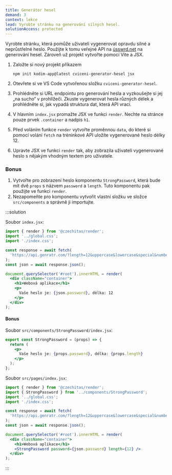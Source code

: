 ```yaml
---
title: Generátor hesel
demand: 3
context: lekce
lead: Vyrobte stránku na generování silných hesel.
solutionAccess: protected
---
```


Vyrobte stránku, která pomůže uživateli vygenerovat opravdu silné a neprůstřelné heslo. Použijte k tomu veřejné API na [ússwrd.net](https://www.psswrd.net/api/v1/password/?length=17) na generování hesel. Zároveň už projekt vytvořte pomocí Vite a JSX.

1. Založte si nový projekt příkazem

   ```shell
   npm init kodim-app@latest cviceni-generator-hesel jsx
   ```

1. Otevřete si ve VS Code vytvořenou složku `cviceni-generator-hesel`.
1. Prohlédněte si URL endpointu pro generování hesla a vyzkoušejte si jej „na sucho“ v prohlížeči. Zkuste vygenerovat hesla různých délek a prohlédněte si, jak vypadá struktura dat, která API vrací.
1. V hlavním `index.jsx` promažte JSX ve funkci `render`. Nechte na stránce pouze prvek `.container` a nadpis `h1`.
1. Před voláním funkce `render` vytvořte proměnnou `data`, do které si pomocí volání `fetch` na tréninkové API uložíte vygenerované heslo délky 12.
1. Upravte JSX ve funkci `render` tak, aby zobrazila uživateli vygenerované heslo s nějakým vhodným textem pro uživatele.

### Bonus

1. Vytvořte pro zobrazení heslo komponentu `StrongPassword`, která bude mít dvě `props` s názvem `password` a `length`. Tuto komponentu pak použijte ve funkci `render`.
1. Nezapomeňte pro komponentu vytvořit vlastní složku ve složce `src/components` a správně ji importujte.

:::solution

Soubor `index.jsx`:

```jsx
import { render } from '@czechitas/render';
import '../global.css';
import './index.css';

const response = await fetch(
  'https://api.genratr.com/?length=12&uppercase&lowercase&special&numbers'
);
const json = await response.json();

document.querySelector('#root').innerHTML = render(
  <div className="container">
    <h1>Webová aplikace</h1>
    <p>
      Vaše heslo je: {json.password}, délka: 12
    </p>
  </div>
);
```

#### Bonus

Soubor `src/components/StrongPassword/index.jsx`:

```jsx
export const StrongPassword = (props) => {
  return (
    <p>
      Vaše heslo je: {props.password}, délka: {props.length}
    </p>
  );
};
```

Soubor `src/pages/index.jsx`:

```jsx
import { render } from '@czechitas/render';
import { StrongPassword } from '../components/StrongPassword';
import '../global.css';
import './index.css';

const response = await fetch(
  'https://api.genratr.com/?length=12&uppercase&lowercase&special&numbers'
);
const json = await response.json();

document.querySelector('#root').innerHTML = render(
  <div className="container">
    <h1>Webová aplikace</h1>
    <StrongPassword password={json.password} length={12} />
  </div>
);
```

:::
